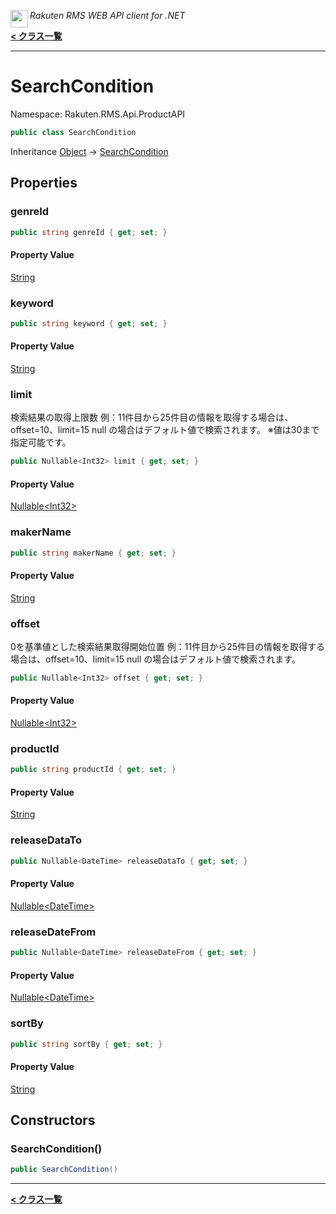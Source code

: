 <img align="left" style="height: 2em;" src="https://webservice.rakuten.co.jp/favicon.ico"><em>Rakuten RMS WEB API client for .NET</em>

[**< クラス一覧**](./)
- - -

# SearchCondition

Namespace: Rakuten.RMS.Api.ProductAPI

```csharp
public class SearchCondition
```

Inheritance [Object](https://docs.microsoft.com/en-us/dotnet/api/system.object) → [SearchCondition](./rakuten.rms.api.productapi.searchcondition)

## Properties

### <a id="properties-genreid"/>**genreId**

```csharp
public string genreId { get; set; }
```

#### Property Value

[String](https://docs.microsoft.com/en-us/dotnet/api/system.string)<br>

### <a id="properties-keyword"/>**keyword**

```csharp
public string keyword { get; set; }
```

#### Property Value

[String](https://docs.microsoft.com/en-us/dotnet/api/system.string)<br>

### <a id="properties-limit"/>**limit**

検索結果の取得上限数
 例：11件目から25件目の情報を取得する場合は、offset=10、limit=15
 null の場合はデフォルト値で検索されます。
 ※値は30まで指定可能です。

```csharp
public Nullable<Int32> limit { get; set; }
```

#### Property Value

[Nullable&lt;Int32&gt;](https://docs.microsoft.com/en-us/dotnet/api/system.nullable-1)<br>

### <a id="properties-makername"/>**makerName**

```csharp
public string makerName { get; set; }
```

#### Property Value

[String](https://docs.microsoft.com/en-us/dotnet/api/system.string)<br>

### <a id="properties-offset"/>**offset**

0を基準値とした検索結果取得開始位置
 例：11件目から25件目の情報を取得する場合は、offset=10、limit=15
 null の場合はデフォルト値で検索されます。

```csharp
public Nullable<Int32> offset { get; set; }
```

#### Property Value

[Nullable&lt;Int32&gt;](https://docs.microsoft.com/en-us/dotnet/api/system.nullable-1)<br>

### <a id="properties-productid"/>**productId**

```csharp
public string productId { get; set; }
```

#### Property Value

[String](https://docs.microsoft.com/en-us/dotnet/api/system.string)<br>

### <a id="properties-releasedatato"/>**releaseDataTo**

```csharp
public Nullable<DateTime> releaseDataTo { get; set; }
```

#### Property Value

[Nullable&lt;DateTime&gt;](https://docs.microsoft.com/en-us/dotnet/api/system.nullable-1)<br>

### <a id="properties-releasedatefrom"/>**releaseDateFrom**

```csharp
public Nullable<DateTime> releaseDateFrom { get; set; }
```

#### Property Value

[Nullable&lt;DateTime&gt;](https://docs.microsoft.com/en-us/dotnet/api/system.nullable-1)<br>

### <a id="properties-sortby"/>**sortBy**

```csharp
public string sortBy { get; set; }
```

#### Property Value

[String](https://docs.microsoft.com/en-us/dotnet/api/system.string)<br>

## Constructors

### <a id="constructors-.ctor"/>**SearchCondition()**

```csharp
public SearchCondition()
```


- - -
[**< クラス一覧**](./)
